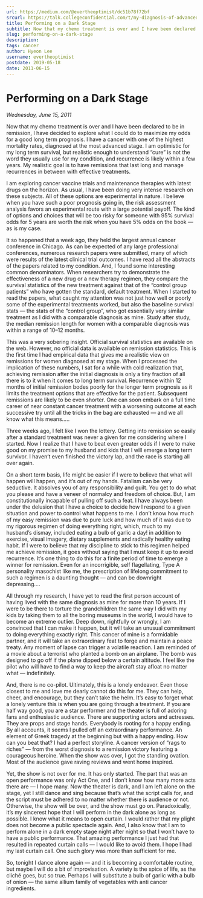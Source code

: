 ```yaml
---
url: https://medium.com/@evertheoptimist/dc51b78f72bf
srcurl: https://talk.collegeconfidential.com/t/my-diagnosis-of-advanced-cancer-how-to-help-my-kids/1013554/704
title: Performing on a Dark Stage
subtitle: Now that my chemo treatment is over and I have been declared to be in remission, I have decided to explore what I could do to maximize my…
slug: performing-on-a-dark-stage
description: 
tags: cancer
author: Hyeon Lee
username: evertheoptimist
postdate: 2019-05-18
date: 2011-06-15
---
```


# Performing on a Dark Stage

*Wednesday, June 15, 2011*

Now that my chemo treatment is over and I have been declared to be in remission, I have decided to explore what I could do to maximize my odds for a good long term prognosis. I have a cancer with one of the highest mortality rates, diagnosed at the most advanced stage. I am optimistic for my long term survival, but realistic enough to understand “cure” is not the word they usually use for my condition, and recurrence is likely within a few years. My realistic goal is to have remissions that last long and manage recurrences in between with effective treatments.

I am exploring cancer vaccine trials and maintenance therapies with latest drugs on the horizon. As usual, I have been doing very intense research on these subjects. All of these options are experimental in nature. I believe when you have such a poor prognosis going in, the risk assessment analysis favors an experimental route with a large potential payoff. The kind of options and choices that will be too risky for someone with 95% survival odds for 5 years are worth the risk when you have 5% odds on the book — as is my case.

It so happened that a week ago, they held the largest annual cancer conference in Chicago. As can be expected of any large professional conferences, numerous research papers were submitted, many of which were results of the latest clinical trial outcomes. I have read all the abstracts of the papers related to my condition. And, I found some interesting common denominators. When researchers try to demonstrate the effectiveness of a new drug or a new therapy regimen, they compare the survival statistics of the new treatment against that of the “control group patients” who have gotten the standard, default treatment. When I started to read the papers, what caught my attention was not just how well or poorly some of the experimental treatments worked, but also the baseline survival stats — the stats of the “control group”, who got essentially very similar treatment as I did with a comparable diagnosis as mine. Study after study, the median remission length for women with a comparable diagnosis was within a range of 10–12 months.

This was a very sobering insight. Official survival statistics are available on the web. However, no official data is available on remission statistics. This is the first time I had empirical data that gives me a realistic view on remissions for women diagnosed at my stage. When I processed the implication of these numbers, I sat for a while with cold realization that, achieving remission after the initial diagnosis is only a tiny fraction of all there is to it when it comes to long term survival. Recurrence within 12 months of initial remission bodes poorly for the longer term prognosis as it limits the treatment options that are effective for the patient. Subsequent remissions are likely to be even shorter. One can soon embark on a full time career of near constant cancer treatment with a worsening outcome at each successive try until all the tricks in the bag are exhausted — and we all know what this means.....

Three weeks ago, I felt like I won the lottery. Getting into remission so easily after a standard treatment was never a given for me considering where I started. Now I realize that I have to beat even greater odds if I were to make good on my promise to my husband and kids that I will emerge a long term survivor. I haven’t even finished the victory lap, and the race is starting all over again.

On a short term basis, life might be easier if I were to believe that what will happen will happen, and it’s out of my hands. Fatalism can be very seductive. It absolves you of any responsibility and guilt. You get to do what you please and have a veneer of normalcy and freedom of choice. But, I am constitutionally incapable of pulling off such a feat. I have always been under the delusion that I have a choice to decide how I respond to a given situation and power to control what happens to me. I don’t know how much of my easy remission was due to pure luck and how much of it was due to my rigorous regimen of doing everything right, which, much to my husband’s dismay, included eating a bulb of garlic a day! in addition to exercise, visual imagery, dietary supplements and radically healthy eating habit. If I were to believe that my discipline to stick to this regimen helped me achieve remission, it goes without saying that I must keep it up to avoid recurrence. It’s one thing to do this for a finite period of time to emerge a winner for remission. Even for an incorrigible, self flagellating, Type A personality masochist like me, the prescription of lifelong commitment to such a regimen is a daunting thought — and can be downright depressing....

All through my research, I have yet to read the first person account of having lived with the same diagnosis as mine for more than 10 years. If I were to be there to torture the grandchildren the same way I did with my kids by taking them to all the boring museums in the world, I would have to become an extreme outlier. Deep down, rightfully or wrongly, I am convinced that I can make it happen, but it will take an unusual commitment to doing everything exactly right. This cancer of mine is a formidable partner, and it will take an extraordinary feat to forge and maintain a peace treaty. Any moment of lapse can trigger a volatile reaction. I am reminded of a movie about a terrorist who planted a bomb on an airplane. The bomb was designed to go off if the plane dipped below a certain altitude. I feel like the pilot who will have to find a way to keep the aircraft stay afloat no matter what — indefinitely.

And, there is no co-pilot. Ultimately, this is a lonely endeavor. Even those closest to me and love me dearly cannot do this for me. They can help, cheer, and encourage, but they can’t take the helm. It’s easy to forget what a lonely venture this is when you are going through a treatment. If you are half way good, you are a star performer and the theater is full of adoring fans and enthusiastic audience. There are supporting actors and actresses. They are props and stage hands. Everybody is rooting for a happy ending. By all accounts, it seems I pulled off an extraordinary performance. An element of Greek tragedy at the beginning but with a happy ending. How can you beat that? I had a perfect storyline. A cancer version of “rags to riches” — from the worst diagnosis to a remission victory featuring a courageous heroine. When the show was over, I got the standing ovation. Most of the audience gave raving reviews and went home inspired.

Yet, the show is not over for me. It has only started. The part that was an open performance was only Act One, and I don’t know how many more acts there are — I hope many. Now the theater is dark, and I am left alone on the stage, yet I still dance and sing because that’s what the script calls for, and the script must be adhered to no matter whether there is audience or not. Otherwise, the show will be over, and the show must go on. Paradoxically, it’s my sincerest hope that I will perform in the dark alone as long as possible. I know what it means to open curtain. I would rather that my plight does not become a public spectacle again. And, I also know that I am to perform alone in a dark empty stage night after night so that I won’t have to have a public performance. That amazing performance I just had that resulted in repeated curtain calls — I would like to avoid them. I hope I had my last curtain call. One such glory was more than sufficient for me.

So, tonight I dance alone again — and it is becoming a comfortable routine, but maybe I will do a bit of improvisation. A variety is the spice of life, as the cliché goes, but so true. Perhaps I will substitute a bulb of garlic with a bulb of onion — the same allium family of vegetables with anti cancer ingredients.

